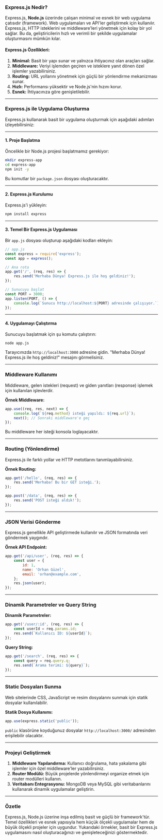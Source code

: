 ### **Express.js Nedir?**

Express.js, **Node.js** üzerinde çalışan minimal ve esnek bir web uygulama çatısıdır (framework). Web uygulamaları ve API'ler geliştirmek için kullanılır. Express.js, HTTP isteklerini ve middleware'leri yönetmek için kolay bir yol sağlar. Bu da, geliştiricilerin hızlı ve verimli bir şekilde uygulamalar oluşturmasını mümkün kılar.

#### **Express.js Özellikleri:**

1. **Minimal:** Basit bir yapı sunar ve yalnızca ihtiyacınız olan araçları sağlar.
2. **Middleware:** Veriyi işlemden geçiren ve isteklere yanıt dönen özel işlemler yazabilirsiniz.
3. **Routing:** URL yollarını yönetmek için güçlü bir yönlendirme mekanizması sunar.
4. **Hızlı:** Performansı yüksektir ve Node.js'nin hızını korur.
5. **Esnek:** İhtiyacınıza göre genişletilebilir.

---

### **Express.js ile Uygulama Oluşturma**

Express.js kullanarak basit bir uygulama oluşturmak için aşağıdaki adımları izleyebilirsiniz:

---

#### **1. Proje Başlatma**

Öncelikle bir Node.js projesi başlatmamız gerekiyor:

```bash
mkdir express-app
cd express-app
npm init -y
```

Bu komutlar bir `package.json` dosyası oluşturacaktır.

---

#### **2. Express.js Kurulumu**

Express.js'i yükleyin:

```bash
npm install express
```

---

#### **3. Temel Bir Express.js Uygulaması**

Bir `app.js` dosyası oluşturup aşağıdaki kodları ekleyin:

```javascript
// app.js
const express = require('express');
const app = express();

// Ana rota
app.get('/', (req, res) => {
    res.send('Merhaba Dünya! Express.js ile hoş geldiniz!');
});

// Sunucuyu başlat
const PORT = 3000;
app.listen(PORT, () => {
    console.log(`Sunucu http://localhost:${PORT} adresinde çalışıyor.`);
});
```

---

#### **4. Uygulamayı Çalıştırma**

Sunucuyu başlatmak için şu komutu çalıştırın:

```bash
node app.js
```

Tarayıcınızda `http://localhost:3000` adresine gidin. "Merhaba Dünya! Express.js ile hoş geldiniz!" mesajını görmelisiniz.

---

### **Middleware Kullanımı**

Middleware, gelen istekleri (request) ve giden yanıtları (response) işlemek için kullanılan işlevlerdir.

**Örnek Middleware:**

```javascript
app.use((req, res, next) => {
    console.log(`${req.method} isteği yapıldı: ${req.url}`);
    next(); // Sonraki middleware'e geç
});
```

Bu middleware her isteği konsola loglayacaktır.

---

### **Routing (Yönlendirme)**

Express.js ile farklı yollar ve HTTP metotlarını tanımlayabilirsiniz.

**Örnek Routing:**

```javascript
app.get('/hello', (req, res) => {
    res.send('Merhaba! Bu bir GET isteği.');
});

app.post('/data', (req, res) => {
    res.send('POST isteği aldık!');
});
```

---

### **JSON Verisi Gönderme**

Express.js genellikle API geliştirmede kullanılır ve JSON formatında veri göndermek yaygındır.

**Örnek API Endpoint:**

```javascript
app.get('/api/user', (req, res) => {
    const user = {
        id: 1,
        name: 'Orhan Güzel',
        email: 'orhan@example.com',
    };
    res.json(user);
});
```

---

### **Dinamik Parametreler ve Query String**

**Dinamik Parametreler:**

```javascript
app.get('/user/:id', (req, res) => {
    const userId = req.params.id;
    res.send(`Kullanıcı ID: ${userId}`);
});
```

**Query String:**

```javascript
app.get('/search', (req, res) => {
    const query = req.query.q;
    res.send(`Arama terimi: ${query}`);
});
```

---

### **Static Dosyaları Sunma**

Web sitelerinde CSS, JavaScript ve resim dosyalarını sunmak için statik dosyalar kullanılabilir.

**Statik Dosya Kullanımı:**

```javascript
app.use(express.static('public'));
```

`public` klasörüne koyduğunuz dosyalar `http://localhost:3000/` adresinden erişilebilir olacaktır.

---

### **Projeyi Geliştirmek**

1. **Middleware Yapılandırma:** Kullanıcı doğrulama, hata yakalama gibi işlemler için özel middleware'ler yazabilirsiniz.
2. **Router Modülü:** Büyük projelerde yönlendirmeyi organize etmek için router modülleri kullanın.
3. **Veritabanı Entegrasyonu:** MongoDB veya MySQL gibi veritabanlarını kullanarak dinamik uygulamalar geliştirin.

---

### **Özetle**

Express.js, Node.js üzerine inşa edilmiş basit ve güçlü bir framework'tür. Temel özellikleri ve esnek yapısıyla hem küçük ölçekli uygulamalar hem de büyük ölçekli projeler için uygundur. Yukarıdaki örnekler, basit bir Express.js uygulamasını nasıl oluşturacağınızı ve genişleteceğinizi göstermektedir.